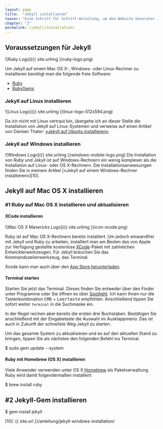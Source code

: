 ```yaml
---
layout: page
title:  "Jekyll installieren"
teaser: "Eine Schritt für Schritt-Anleitung, um den Website Generator Jekyll auf dem eigenen Rechner zu installieren."
chapter: "2"
permalink: /jekyll/installation/
---
```

## Voraussetzungen für Jekyll

![Ruby Logo]({{ site.urlimg }}ruby-logo.png)

Um Jekyll auf einem Mac OS X-, Windows- oder Linux-Rechner zu installieren benötigt man die folgende freie Software:

* [Ruby](http://www.ruby-lang.org/en/downloads/)
* [RubyGems](http://rubygems.org/pages/download)

### Jekyll auf Linux installieren

![Linux Logo]({{ site.urlimg }}linux-logo-512x594.png)

Da ich nicht mit Linux vertraut bin, übergehe ich an dieser Stelle die Installation von Jekyll auf Linux-Systemen und verweise auf einen Artikel von Damian Thater: [»Jekyll auf Ubuntu installieren«][7].

### Jekyll auf Windows installieren

![Windows Logo]({{ site.urlimg }}windows-mobile-logo.png)
Die Installation von Ruby und Jekyll ist auf Windows-Rechnern ein wenig komplexer als die Installation auf Linux- oder OS X-Rechnern. Die Installationsanweisungen finden Sie in meinem Artikel [»Jekyll auf einem Windows-Rechner installieren«][10]. 


## Jekyll auf Mac OS X installieren

### #1 Ruby auf Mac OS X installieren und aktualisieren

#### XCode installieren

![Mac OS X Mavericks Logo]({{ site.urlimg }}icon-xcode.png)

Ruby ist auf Mac OS X-Rechnern bereits installiert. Um jedoch einwandfrei mit Jekyll und Ruby zu arbeiten, installiert man am Besten das von Apple zur Verfügung gestellte kostenlose [XCode][3]-Paket mit zahlreichen Entwicklerwerkzeugen. Für Jekyll brauchen Sie das Kommandozeilenwerkzeug, das Terminal.

Xcode kann man auch über den [App Store herunterladen][4].

#### Terminal starten

Starten Sie jetzt das Terminal. Dieses finden Sie entweder über den Finder unter Programme oder Sie öffnen es über [Spotlight][5]. Ich kann Ihnen nur die Tastenkombination <kbd>CMD</kbd> + <kbd>Leertaste</kbd> empfehlen. Anschließend tippen Sie sofort weiter `terminal` in die Suchmaske ein.

In der Regel reichen aber bereits die ersten drei Buchstaben. Bestätigen Sie anschließend mit der Eingabetaste die Auswahl im Ausklappmenü. Das ist auch in Zukunft der schnellste Weg Jekyll zu starten.

Um das gesamte System zu aktualisieren und es auf den aktuellen Stand zu bringen, tippen Sie als nächstes den folgenden Befehl ins Terminal.

<div class="alert-box radius terminal" markdown="1">
$ sudo gem update --system
</div>

#### Ruby mit Homebrew (OS X) installieren

Viele Anwender verwenden unter OS X [Homebrew][6] als Paketverwaltung. Ruby wird damit folgendermaßen installiert:


<div class="alert-box radius terminal" markdown="1">
$ brew install ruby
</div>




## #2 Jekyll-Gem installieren

<div class="alert-box radius terminal" markdown="1">
$ gem install jekyll  
</div>


 [1]: http://rubyinstaller.org/downloads/
 [2]: https://www.ruby-lang.org/de/installation/
 [3]: https://developer.apple.com/xcode/downloads/
 [4]: https://itunes.apple.com/de/app/xcode/id497799835?mt=12
 [5]: http://support.apple.com/kb/HT2531?viewlocale=de_DE&locale=de_DE
 [6]: http://brew.sh/index_de.html
 [7]: http://www.damianthater.com/2013/02/09/2100-jekyll-blog-installation-ubuntu.html
 [8]: https://github.com/juthilo/run-jekyll-on-windows/
 [9]: #
 [10]: {{ site.url }}/anleitung/jekyll-windows-installation/
